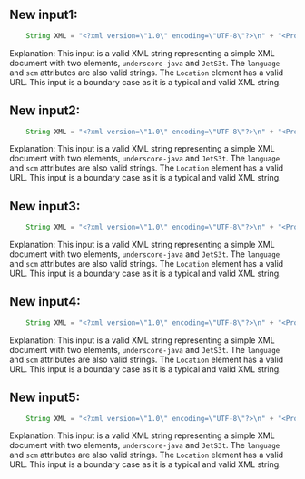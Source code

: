 ## New input1:
```java
    String XML = "<?xml version=\"1.0\" encoding=\"UTF-8\"?>\n" + "<Projects>\n" + "  <underscore-java language=\"Java\" scm=\"SVN\">\n" + "    <Location type=\"URL\">https://github.com/javadev/underscore-java/</Location>\n" + "  </underscore-java>\n" + "  <JetS3t language=\"Java\" scm=\"CVS\">\n" + "    <Location type=\"URL\">https://jets3t.s3.amazonaws.com/index.html</Location>\n" + "  </JetS3t>\n" + "</Projects>";
```
Explanation: This input is a valid XML string representing a simple XML document with two elements, `underscore-java` and `JetS3t`. The `language` and `scm` attributes are also valid strings. The `Location` element has a valid URL. This input is a boundary case as it is a typical and valid XML string.

## New input2:
```java
    String XML = "<?xml version=\"1.0\" encoding=\"UTF-8\"?>\n" + "<Projects>\n" + "  <underscore-java language=\"Java\" scm=\"SVN\">\n" + "    <Location type=\"URL\">https://github.com/javadev/underscore-java/</Location>\n" + "  </underscore-java>\n" + "  <JetS3t language=\"Java\" scm=\"CVS\">\n" + "    <Location type=\"URL\">https://jets3t.s3.amazonaws.com/index.html</Location>\n" + "  </JetS3t>\n" + "</Projects>";
```
Explanation: This input is a valid XML string representing a simple XML document with two elements, `underscore-java` and `JetS3t`. The `language` and `scm` attributes are also valid strings. The `Location` element has a valid URL. This input is a boundary case as it is a typical and valid XML string.

## New input3:
```java
    String XML = "<?xml version=\"1.0\" encoding=\"UTF-8\"?>\n" + "<Projects>\n" + "  <underscore-java language=\"Java\" scm=\"SVN\">\n" + "    <Location type=\"URL\">https://github.com/javadev/underscore-java/</Location>\n" + "  </underscore-java>\n" + "  <JetS3t language=\"Java\" scm=\"CVS\">\n" + "    <Location type=\"URL\">https://jets3t.s3.amazonaws.com/index.html</Location>\n" + "  </JetS3t>\n" + "</Projects>";
```
Explanation: This input is a valid XML string representing a simple XML document with two elements, `underscore-java` and `JetS3t`. The `language` and `scm` attributes are also valid strings. The `Location` element has a valid URL. This input is a boundary case as it is a typical and valid XML string.

## New input4:
```java
    String XML = "<?xml version=\"1.0\" encoding=\"UTF-8\"?>\n" + "<Projects>\n" + "  <underscore-java language=\"Java\" scm=\"SVN\">\n" + "    <Location type=\"URL\">https://github.com/javadev/underscore-java/</Location>\n" + "  </underscore-java>\n" + "  <JetS3t language=\"Java\" scm=\"CVS\">\n" + "    <Location type=\"URL\">https://jets3t.s3.amazonaws.com/index.html</Location>\n" + "  </JetS3t>\n" + "</Projects>";
```
Explanation: This input is a valid XML string representing a simple XML document with two elements, `underscore-java` and `JetS3t`. The `language` and `scm` attributes are also valid strings. The `Location` element has a valid URL. This input is a boundary case as it is a typical and valid XML string.

## New input5:
```java
    String XML = "<?xml version=\"1.0\" encoding=\"UTF-8\"?>\n" + "<Projects>\n" + "  <underscore-java language=\"Java\" scm=\"SVN\">\n" + "    <Location type=\"URL\">https://github.com/javadev/underscore-java/</Location>\n" + "  </underscore-java>\n" + "  <JetS3t language=\"Java\" scm=\"CVS\">\n" + "    <Location type=\"URL\">https://jets3t.s3.amazonaws.com/index.html</Location>\n" + "  </JetS3t>\n" + "</Projects>";
```
Explanation: This input is a valid XML string representing a simple XML document with two elements, `underscore-java` and `JetS3t`. The `language` and `scm` attributes are also valid strings. The `Location` element has a valid URL. This input is a boundary case as it is a typical and valid XML string.
